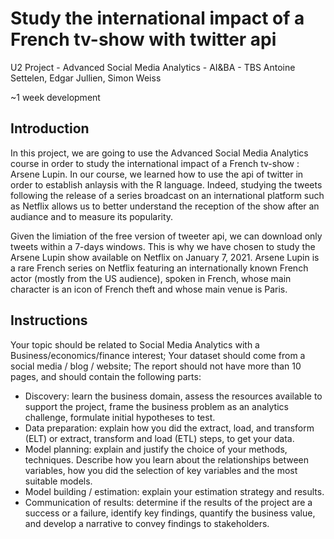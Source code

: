 # Study the international impact of a French tv-show with twitter api
U2 Project - Advanced Social Media Analytics - AI&BA - TBS
Antoine Settelen, Edgar Jullien, Simon Weiss   

~1 week development  

## Introduction

In this project, we are going to use the Advanced Social Media Analytics course in order to study the international impact of a French tv-show : Arsene Lupin. In our course, we learned how to use the api of twitter in order to establish anlaysis with the R language. Indeed, studying the tweets following the release of a series broadcast on an international platform such as Netflix allows us to better understand the reception of the show after an audiance and to measure its popularity.   

Given the limiation of the free version of tweeter api, we can download only tweets within a 7-days windows. This is why we have chosen to study the Arsene Lupin show available on Netflix on January 7, 2021. Arsene Lupin is a rare French series on Netflix featuring an internationally known French actor (mostly from the US audience), spoken in French, whose main character is an icon of French theft and whose main venue is Paris. 

## Instructions 

Your topic should be related to Social Media Analytics with a Business/economics/finance interest;
Your dataset should come from a social media / blog / website;
The report should not have more than 10 pages, and should contain the following parts:

- Discovery: learn the business domain, assess the resources available to support the project, frame the business problem as an analytics challenge, formulate initial hypotheses to test.
- Data preparation: explain how you did the extract, load, and transform (ELT) or extract, transform and load (ETL) steps, to get your data.
- Model planning: explain and justify the choice of your methods, techniques. Describe how you learn about the relationships between variables, how you did the selection of key variables and the most suitable models.
- Model building / estimation: explain your estimation strategy and results.
- Communication of results: determine if the results of the project are a success or a failure, identify key findings, quantify the business value, and develop a narrative to convey findings to stakeholders.